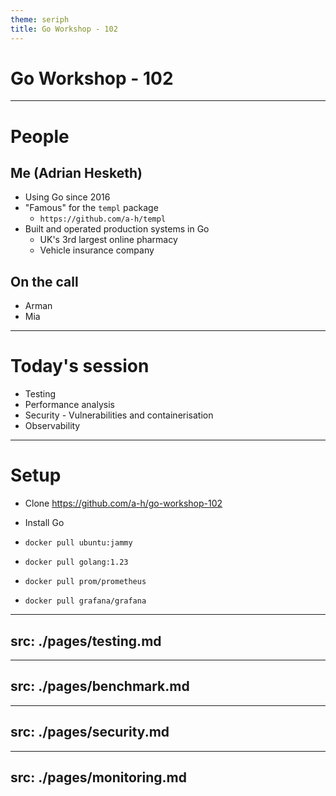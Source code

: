 ```yaml
---
theme: seriph
title: Go Workshop - 102
---
```


# Go Workshop - 102

---

# People

## Me (Adrian Hesketh)

- Using Go since 2016
- "Famous" for the `templ` package
  - `https://github.com/a-h/templ`
- Built and operated production systems in Go
  - UK's 3rd largest online pharmacy
  - Vehicle insurance company

## On the call

- Arman
- Mia

---

# Today's session

- Testing
- Performance analysis
- Security - Vulnerabilities and containerisation
- Observability

---

# Setup

- Clone https://github.com/a-h/go-workshop-102
- Install Go

- `docker pull ubuntu:jammy`
- `docker pull golang:1.23`
- `docker pull prom/prometheus`
- `docker pull grafana/grafana`

---
src: ./pages/testing.md
---

---
src: ./pages/benchmark.md
---

---
src: ./pages/security.md
---

---
src: ./pages/monitoring.md
---
